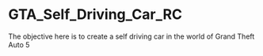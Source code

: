 # GTA_Self_Driving_Car_RC
The objective here is to create a self driving car in the world of Grand Theft Auto 5
